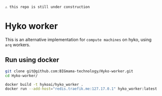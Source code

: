 ```
⚠️ this repo is still under construction
```

# Hyko worker 

This is an alternative implementation for `compute machines` on hyko, using `arq` workers. 


## Run using docker

```bash
git clone git@github.com:BIGmama-technology/Hyko-worker.git
cd Hyko-worker/
```

```bash
docker build -t hykoai/hyko_worker .
docker run --add-host="redis.traefik.me:127.17.0.1" hyko_worker:latest
```
